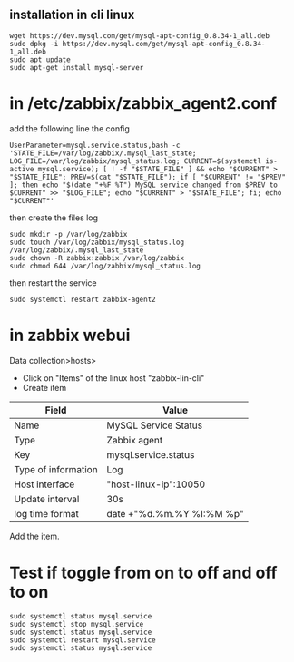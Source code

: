 ## installation in cli linux
```
wget https://dev.mysql.com/get/mysql-apt-config_0.8.34-1_all.deb
sudo dpkg -i https://dev.mysql.com/get/mysql-apt-config_0.8.34-1_all.deb
sudo apt update
sudo apt-get install mysql-server
```

# in /etc/zabbix/zabbix_agent2.conf

add the following line the config
```
UserParameter=mysql.service.status,bash -c 'STATE_FILE=/var/log/zabbix/.mysql_last_state; LOG_FILE=/var/log/zabbix/mysql_status.log; CURRENT=$(systemctl is-active mysql.service); [ ! -f "$STATE_FILE" ] && echo "$CURRENT" > "$STATE_FILE"; PREV=$(cat "$STATE_FILE"); if [ "$CURRENT" != "$PREV" ]; then echo "$(date "+%F %T") MySQL service changed from $PREV to $CURRENT" >> "$LOG_FILE"; echo "$CURRENT" > "$STATE_FILE"; fi; echo "$CURRENT"'
```

then create the files log
```
sudo mkdir -p /var/log/zabbix
sudo touch /var/log/zabbix/mysql_status.log /var/log/zabbix/.mysql_last_state
sudo chown -R zabbix:zabbix /var/log/zabbix
sudo chmod 644 /var/log/zabbix/mysql_status.log
```

then restart the service
```
sudo systemctl restart zabbix-agent2
```

# in zabbix webui
Data collection>hosts>
- Click on "Items" of the linux host "zabbix-lin-cli"
- Create item

|Field|Value|
|---------------------------------------------------|----|
|Name	                  | MySQL Service Status      |
|Type                 	| Zabbix agent              |
|Key	                  | mysql.service.status      |
|Type of information	  | Log                       |
|Host interface         | "host-linux-ip":10050     |
|Update interval	      | 30s                       |
|log time format        |	date +"%d.%m.%Y %I:%M %p" |

Add the item.

# Test if toggle from on to off and off to on
```
sudo systemctl status mysql.service
sudo systemctl stop mysql.service
sudo systemctl status mysql.service
sudo systemctl restart mysql.service
sudo systemctl status mysql.service
```
